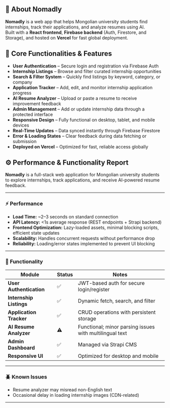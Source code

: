 ## 🧠 About Nomadly

**Nomadly** is a web app that helps Mongolian university students find internships, track their applications, and analyze resumes using AI.  
Built with a **React frontend**, **Firebase backend** (Auth, Firestore, and Storage), and hosted on **Vercel** for fast global deployment.


## 🧩 Core Functionalities & Features

- **User Authentication** – Secure login and registration via Firebase Auth  
- **Internship Listings** – Browse and filter curated internship opportunities  
- **Search & Filter System** – Quickly find listings by keyword, category, or company  
- **Application Tracker** – Add, edit, and monitor internship application progress  
- **AI Resume Analyzer** – Upload or paste a resume to receive improvement feedback  
- **Admin Management** – Add or update internship data through a protected interface  
- **Responsive Design** – Fully functional on desktop, tablet, and mobile devices  
- **Real-Time Updates** – Data synced instantly through Firebase Firestore  
- **Error & Loading States** – Clear feedback during data fetching or submission  
- **Deployed on Vercel** – Optimized for fast, reliable access globally




## ⚙️ Performance & Functionality Report

**Nomadly** is a full-stack web application for Mongolian university students to explore internships, track applications, and receive AI-powered resume feedback.

---

### ⚡ Performance
- **Load Time:** ~2–3 seconds on standard connection  
- **API Latency:** <1s average response (REST endpoints + Strapi backend)  
- **Frontend Optimization:** Lazy-loaded assets, minimal blocking scripts, efficient state updates  
- **Scalability:** Handles concurrent requests without performance drop  
- **Reliability:** Loading/error states implemented to prevent UI blocking

---

### 🧩 Functionality

| Module | Status | Notes |
|---------|---------|-------|
| **User Authentication** | ✅ | JWT-based auth for secure login/register |
| **Internship Listings** | ✅ | Dynamic fetch, search, and filter |
| **Application Tracker** | ✅ | CRUD operations with persistent storage |
| **AI Resume Analyzer** | ⚠️ | Functional; minor parsing issues with multilingual text |
| **Admin Dashboard** | ✅ | Managed via Strapi CMS |
| **Responsive UI** | ✅ | Optimized for desktop and mobile |

---

### 🪲 Known Issues
- Resume analyzer may misread non-English text  
- Occasional delay in loading internship images (CDN-related)

---
